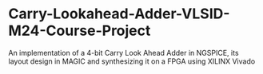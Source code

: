 # Carry-Lookahead-Adder-VLSID-M24-Course-Project
An implementation of a 4-bit Carry Look Ahead Adder in NGSPICE, its layout design in MAGIC and synthesizing it on a FPGA using XILINX Vivado
